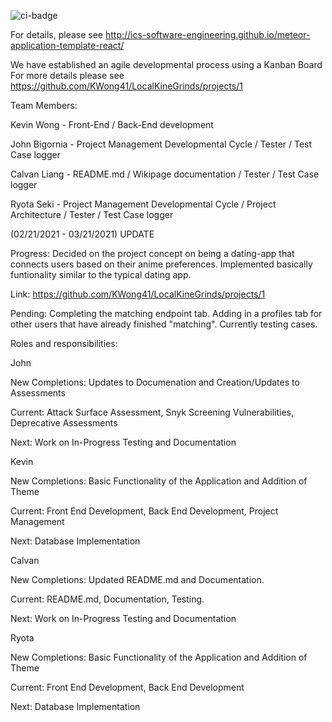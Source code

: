 ![ci-badge](https://github.com/ics-software-engineering/meteor-application-template-react/workflows/ci-meteor-application-template-react/badge.svg)

For details, please see http://ics-software-engineering.github.io/meteor-application-template-react/

We have established an agile developmental process using a Kanban Board
For more details please see https://github.com/KWong41/LocalKineGrinds/projects/1

Team Members:

Kevin Wong - Front-End / Back-End development

John Bigornia - Project Management Developmental Cycle / Tester / Test Case logger

Calvan Liang - README.md / Wikipage documentation / Tester / Test Case logger

Ryota Seki - Project Management Developmental Cycle / Project Architecture / Tester / Test Case logger

(02/21/2021 - 03/21/2021) UPDATE

Progress: Decided on the project concept on being a dating-app that connects users based on their anime preferences. Implemented basically funtionality similar to the typical dating app.

Link: https://github.com/KWong41/LocalKineGrinds/projects/1

Pending: Completing the matching endpoint tab. Adding in a profiles tab for other users that have already finished "matching". Currently testing cases. 

Roles and responsibilities:

John

New Completions: Updates to Documenation and Creation/Updates to Assessments

Current: Attack Surface Assessment, Snyk Screening Vulnerabilities, Deprecative Assessments

Next: Work on In-Progress Testing and Documentation

Kevin

New Completions: Basic Functionality of the Application and Addition of Theme

Current: Front End Development, Back End Development, Project Management

Next: Database Implementation

Calvan

New Completions: Updated README.md and Documentation.

Current: README.md, Documentation, Testing.

Next: Work on In-Progress Testing and Documentation

Ryota

New Completions: Basic Functionality of the Application and Addition of Theme

Current: Front End Development, Back End Development

Next: Database Implementation
